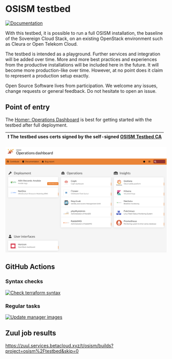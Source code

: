 # OSISM testbed

[![Documentation](https://img.shields.io/static/v1?label=&message=documentation&color=blue)](https://docs.scs.community/docs/category/osism-testbed)

With this testbed, it is possible to run a full OSISM installation, the baseline
of the Sovereign Cloud Stack, on an existing OpenStack environment such as Cleura
or Open Telekom Cloud.

The testbed is intended as a playground. Further services and integration will be
added over time. More and more best practices and experiences from the productive
installations will be included here in the future. It will become more production-like
over time. However, at no point does it claim to represent a production setup exactly.

Open Source Software lives from participation. We welcome any issues, change requests
or general feedback. Do not hesitate to open an issue.

## Point of entry

The [Homer: Operations Dashboard](https://homer.testbed.osism.xyz) is best for
getting started with the testbed after full deployment.

| :exclamation: The testbed uses certs signed by the self-signed [OSISM Testbed CA](https://raw.githubusercontent.com/osism/testbed/main/environments/kolla/certificates/ca/testbed.crt) |
|----------------------------------------------------------------------------------------------------------------------------------------------------------------------------------------|

![Operations Dashboard](https://raw.githubusercontent.com/osism/testbed/main/contrib/assets/operations-dashboard.png)

## GitHub Actions

### Syntax checks

[![Check terraform syntax](https://github.com/osism/testbed/actions/workflows/check-terraform-syntax.yml/badge.svg)](https://github.com/osism/testbed/actions/workflows/check-terraform-syntax.yml)

### Regular tasks

[![Update manager images](https://github.com/osism/testbed/actions/workflows/update-manager-images.yml/badge.svg)](https://github.com/osism/testbed/actions/workflows/update-manager-images.yml)

## Zuul job results

https://zuul.services.betacloud.xyz/t/osism/builds?project=osism%2Ftestbed&skip=0

